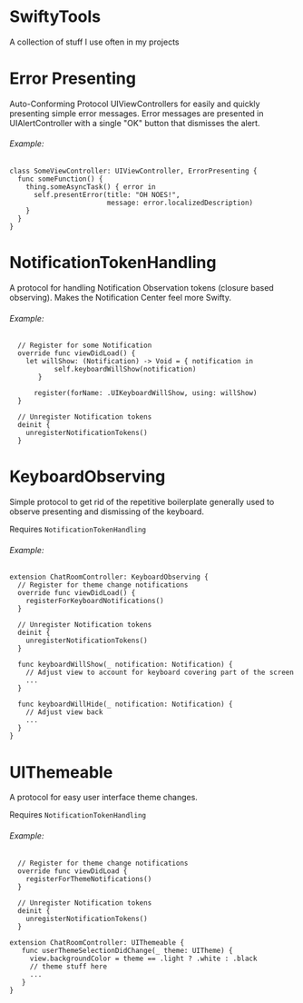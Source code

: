 # SwiftyTools
A collection of stuff I use often in my projects

# Error Presenting
Auto-Conforming Protocol UIViewControllers for easily and quickly presenting simple error messages.
Error messages are presented in UIAlertController with a single "OK" button that dismisses the alert.

###### Example:
```
class SomeViewController: UIViewController, ErrorPresenting {
  func someFunction() {
    thing.someAsyncTask() { error in
      self.presentError(title: "OH NOES!",
                        message: error.localizedDescription)
    }
  }
}
```

# NotificationTokenHandling
A protocol for handling Notification Observation tokens (closure based observing). Makes the Notification Center feel more Swifty.

###### Example:
```
  // Register for some Notification
  override func viewDidLoad() {
    let willShow: (Notification) -> Void = { notification in
           self.keyboardWillShow(notification)
       }

      register(forName: .UIKeyboardWillShow, using: willShow)
  }

  // Unregister Notification tokens
  deinit {
    unregisterNotificationTokens()
  }
```

# KeyboardObserving
Simple protocol to get rid of the repetitive boilerplate generally used to observe presenting and dismissing of the keyboard.

Requires `NotificationTokenHandling`

###### Example:
```
extension ChatRoomController: KeyboardObserving {
  // Register for theme change notifications
  override func viewDidLoad() {
    registerForKeyboardNotifications()
  }

  // Unregister Notification tokens
  deinit {
    unregisterNotificationTokens()
  }

  func keyboardWillShow(_ notification: Notification) {
    // Adjust view to account for keyboard covering part of the screen
    ...
  }

  func keyboardWillHide(_ notification: Notification) {
    // Adjust view back
    ...
  }
}
```

# UIThemeable
A protocol for easy user interface theme changes.

Requires `NotificationTokenHandling`

###### Example:
```
  // Register for theme change notifications
  override func viewDidLoad {
    registerForThemeNotifications()
  }

  // Unregister Notification tokens
  deinit {
    unregisterNotificationTokens()
  }

extension ChatRoomController: UIThemeable {
   func userThemeSelectionDidChange(_ theme: UITheme) {
     view.backgroundColor = theme == .light ? .white : .black
     // theme stuff here
     ...
   }
}
```
